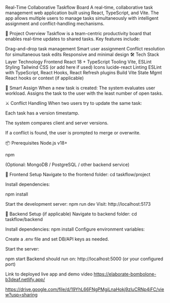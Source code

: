 Real-Time Collaborative Taskflow Board
A real-time, collaborative task management web application built using React, TypeScript, and Vite. The app allows multiple users to manage tasks simultaneously with intelligent assignment and conflict-handling mechanisms.

🚀 Project Overview
Taskflow is a team-centric productivity board that enables real-time updates to shared tasks. Key features include:

Drag-and-drop task management
Smart user assignment
Conflict resolution for simultaneous task edits
Responsive and minimal design
🛠 Tech Stack
Layer Technology
Frontend React 18 + TypeScript
Tooling Vite, ESLint Styling Tailwind CSS (or add here if used) Icons lucide-react Linting ESLint with TypeScript, React Hooks, React Refresh plugins Build Vite State Mgmt React hooks or context (if applicable)

🔀 Smart Assign When a new task is created: The system evaluates user workload. Assigns the task to the user with the least number of open tasks.

⚔️ Conflict Handling When two users try to update the same task:

Each task has a version timestamp.

The system compares client and server versions.

If a conflict is found, the user is prompted to merge or overwrite.

📦 Prerequisites Node.js v18+

npm

(Optional: MongoDB / PostgreSQL / other backend service)

🔧 Frontend Setup Navigate to the frontend folder: cd taskflow/project

Install dependencies:

npm install

Start the development server: npm run dev Visit: http://localhost:5173

🔧 Backend Setup (if applicable) Navigate to backend folder: cd taskflow/backend

Install dependencies: npm install Configure environment variables:

Create a .env file and set DB/API keys as needed.

Start the server:

npm start Backend should run on: http://localhost:5000 (or your configured port)


 Link to deployed live app and demo video
 https://elaborate-bombolone-b3deaf.netlify.app/

 https://drive.google.com/file/d/19YhL66FNgPMgiLnaHokj9zluCRNp4iFC/view?usp=sharing
